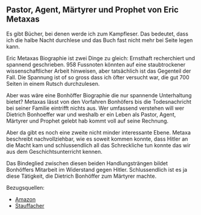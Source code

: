 <!--Bonhoeffer-->

## Pastor, Agent, Märtyrer und Prophet von Eric Metaxas ##

Es gibt Bücher, bei denen werde ich zum Kampfleser. Das bedeutet, dass ich die halbe Nacht durchlese und das Buch fast nicht mehr bei Seite legen kann.

Eric Metaxas Biographie ist zwei Dinge zu gleich: Ernsthaft recherchiert und spannend geschrieben. 958 Fussnoten könnten auf eine staubtrockener wissenschaftlicher Arbeit hinweisen, aber tatsächlich ist das Gegenteil der Fall. Die Spannung ist of so gross dass ich öfter versucht war, die gut  700 Seiten in einem Rutsch durchzulesen.

Aber was wäre eine Bonhöffer Biographie die nur spannende Unterhaltung bietet? Metaxas lässt von den Vorfahren Bonhöfers bis die Todesnachricht bei seiner Familie eintrifft nichts aus. Wer umfassend verstehen will wer Dietrich Bonhoeffer war und weshalb er ein Leben als Pastor, Agent, Märtyrer und Prophet gelebt hab kommt voll auf seine Rechnung.

Aber da gibt es noch eine zweite nicht minder interessante Ebene. Metaxa beschreibt nachvollziehbar, wie es soweit kommen konnte, dass Hitler an die Macht kam und schlussendlich all das Schreckliche tun konnte das wir aus dem Geschichtsunterricht kennen.

Das Bindeglied zwischen diesen beiden Handlungsträngen bildet Bonhöffers Mitarbeit im Widerstand gegen Hitler. Schlussendlich ist es ja diese Tätigkeit, die Dietrich Bonhöffer zum Märtyrer machte.

Bezugsquellen:

* [Amazon](http://www.amazon.de/Bonhoeffer-Pastor-Agent-M%C3%A4rtyrer-Prophet/dp/3775152717)
* [Stauffacher](http://www.stauffacher.ch/shop/stb_start_startseite/suchartikel/bonhoeffer/eric_metaxas/ISBN3-7751-5271-7)